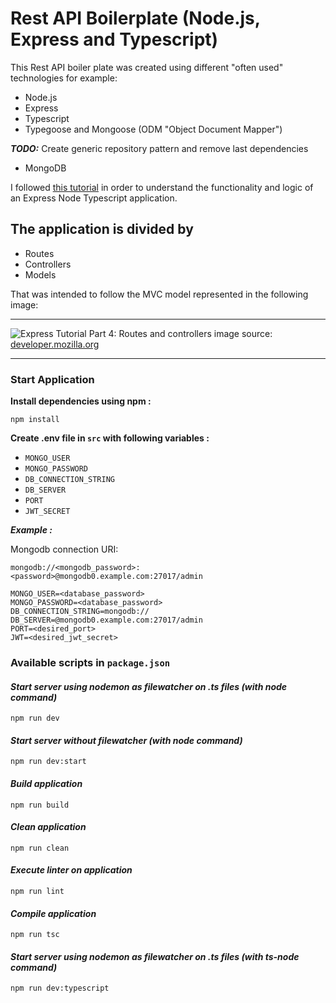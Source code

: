 # Rest API Boilerplate (Node.js, Express and Typescript)

This Rest API boiler plate was created using different "often used" technologies for example:

-   Node.js
-   Express
-   Typescript
-   Typegoose and Mongoose (ODM "Object Document Mapper")

**_TODO:_** Create generic repository pattern and remove last dependencies

-   MongoDB

I followed [this tutorial](https://wanago.io/2018/12/03/typescript-express-tutorial-routing-controllers-middleware/) in order to understand the functionality and logic of an Express Node Typescript application.

## The application is divided by

-   Routes
-   Controllers
-   Models

That was intended to follow the MVC model represented in the following image:

---

![Express Tutorial Part 4: Routes and controllers](https://mdn.mozillademos.org/files/14456/MVC%20Express.png "MVC Model")
image source: [developer.mozilla.org](https://developer.mozilla.org/en-US/docs/Learn/Server-side/Express_Nodejs/routes "Express Tutorial Part 4: Routes and controllers
")

---

### Start Application

**Install dependencies using npm :**

`npm install`

**Create .env file in `src` with following variables :**

-   `MONGO_USER`
-   `MONGO_PASSWORD`
-   `DB_CONNECTION_STRING`
-   `DB_SERVER`
-   `PORT`
-   `JWT_SECRET`

**_Example :_**

Mongodb connection URI:

`mongodb://<mongodb_password>:<password>@mongodb0.example.com:27017/admin`

    MONGO_USER=<database_password>
    MONGO_PASSWORD=<database_password>
    DB_CONNECTION_STRING=mongodb://
    DB_SERVER=@mongodb0.example.com:27017/admin
    PORT=<desired_port>
    JWT=<desired_jwt_secret>

### Available scripts in `package.json`

#### _Start server using nodemon as filewatcher on .ts files (with node command)_

`npm run dev`

#### _Start server without filewatcher (with node command)_

`npm run dev:start`

#### _Build application_

`npm run build`

#### _Clean application_

`npm run clean`

#### _Execute linter on application_

`npm run lint`

#### _Compile application_

`npm run tsc`

#### _Start server using nodemon as filewatcher on .ts files (with ts-node command)_

`npm run dev:typescript`
